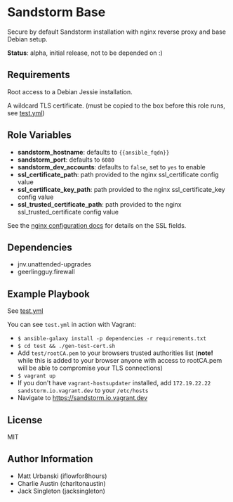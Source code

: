 Sandstorm Base
=========

Secure by default Sandstorm installation with nginx reverse proxy and base
Debian setup.

**Status**: alpha, initial release, not to be depended on :)

Requirements
------------

Root access to a Debian Jessie installation.

A wildcard TLS certificate. (must be copied to the box before this role runs, see [test.yml](test.yml))

Role Variables
--------------

* **sandstorm_hostname**: defaults to `{{ansible_fqdn}}`
* **sandstorm_port**: defaults to `6080`
* **sandstorm_dev_accounts**: defaults to `false`, set to `yes` to enable
* **ssl_certificate_path**: path provided to the nginx ssl_certificate config value
* **ssl_certificate_key_path**: path provided to the nginx ssl_certificate_key config value
* **ssl_trusted_certificate_path**: path provided to the nginx ssl_trusted_certificate config value

See the [nginx configuration
docs](http://nginx.org/en/docs/http/ngx_http_ssl_module.html#ssl_certificate)
for details on the SSL fields.

Dependencies
------------

* jnv.unattended-upgrades
* geerlingguy.firewall

Example Playbook
----------------

See [test.yml](test.yml)

You can see `test.yml` in action with Vagrant:

* `$ ansible-galaxy install -p dependencies -r requirements.txt`
* `$ cd test && ./gen-test-cert.sh`
* Add `test/rootCA.pem` to your browsers trusted authorities list (**note!**
  while this is added to your browser anyone with access to rootCA.pem will be
  able to compromise your TLS connections)
* `$ vagrant up`
* If you don't have `vagrant-hostsupdater` installed, add `172.19.22.22  sandstorm.io.vagrant.dev` to your `/etc/hosts`
* Navigate to https://sandstorm.io.vagrant.dev

License
-------

MIT

Author Information
------------------

* Matt Urbanski (iflowfor8hours)
* Charlie Austin (charltonaustin)
* Jack Singleton (jacksingleton)

